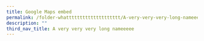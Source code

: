 ```yaml
---
title: Google Maps embed
permalink: /folder-whatttttttttttttttttttt/A-very-very-very-long-nameeeee/gmaps/
description: ""
third_nav_title: A very very very long nameeeee
---
```

